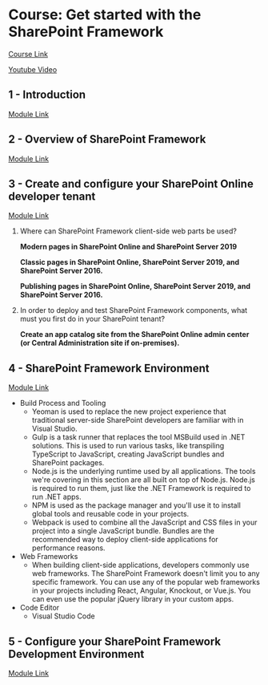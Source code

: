 # Course: Get started with the SharePoint Framework

<a href="https://docs.microsoft.com/en-us/learn/modules/sharepoint-spfx-get-started/">Course Link</a>

<a href="https://www.youtube.com/watch?v=_Pt5cnU4MpU&list=PLR9nK3mnD-OV-RPXQ3Lco845qoEy7VJoc">Youtube Video</a>

## 1 - Introduction
<a href="https://docs.microsoft.com/en-us/learn/modules/sharepoint-spfx-get-started/1-introduction">Module Link</a>

## 2 - Overview of SharePoint Framework
<a href="https://docs.microsoft.com/en-us/learn/modules/sharepoint-spfx-get-started/2-sharepoint-framework-overview">Module Link</a>

## 3 - Create and configure your SharePoint Online developer tenant
<a href="https://docs.microsoft.com/en-us/learn/modules/sharepoint-spfx-get-started/3-exercise-configure-tenant">Module Link</a>

1. Where can SharePoint Framework client-side web parts be used?

    <strong>Modern pages in SharePoint Online and SharePoint Server 2019

    Classic pages in SharePoint Online, SharePoint Server 2019, and SharePoint Server 2016.

    Publishing pages in SharePoint Online, SharePoint Server 2019, and SharePoint Server 2016.</strong>

2. In order to deploy and test SharePoint Framework components, what must you first do in your SharePoint tenant?

    <strong>Create an app catalog site from the SharePoint Online admin center (or Central Administration site if on-premises).</strong>


## 4 - SharePoint Framework Environment
<a href="https://docs.microsoft.com/en-us/learn/modules/sharepoint-spfx-get-started/4-spfx-development-environment">Module Link</a>

<ul>
    <li>Build Process and Tooling
        <ul>
            <li>Yeoman is used to replace the new project experience that traditional server-side SharePoint developers are familiar with in Visual Studio.</li>
            <li>Gulp is a task runner that replaces the tool MSBuild used in .NET solutions. This is used to run various tasks, like transpiling TypeScript to JavaScript, creating JavaScript bundles and SharePoint packages.</li>
            <li>Node.js is the underlying runtime used by all applications. The tools we're covering in this section are all built on top of Node.js. Node.js is required to run them, just like the .NET Framework is required to run .NET apps.</li>
            <li>NPM is used as the package manager and you'll use it to install global tools and reusable code in your projects.</li>
            <li>Webpack is used to combine all the JavaScript and CSS files in your project into a single JavaScript bundle. Bundles are the recommended way to deploy client-side applications for performance reasons.</li>
        </ul>
    </li>
    <li>Web Frameworks
        <ul>
            <li>When building client-side applications, developers commonly use web frameworks. The SharePoint Framework doesn't limit you to any specific framework. You can use any of the popular web frameworks in your projects including React, Angular, Knockout, or Vue.js. You can even use the popular jQuery library in your custom apps.</li>
        </ul>
    </li>
    <li>Code Editor
        <ul>
            <li>Visual Studio Code</li>
        </ul>
    </li>
</ul>

## 5 - Configure your SharePoint Framework Development Environment
<a href="https://docs.microsoft.com/en-us/learn/modules/sharepoint-spfx-get-started/5-exercise-setup-development-environment">Module Link</a>

